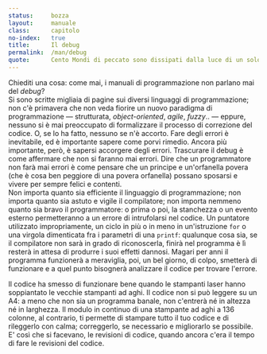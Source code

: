 ```yaml
---
status:     bozza
layout:     manuale
class:      capitolo
no-index:   true
title:      Il debug
permalink:  /man/debug
quote:      Cento Mondi di peccato sono dissipati dalla luce di un solo ticket
---
```




Chiediti una cosa: come mai, i manuali di programmazione non parlano mai del *debug*?  
Si sono scritte migliaia di pagine sui diversi linguaggi di programmazione; non c\'è primavera che non veda fiorire un nuovo paradigma di programmazione &mdash; strutturata, *object-oriented*, *agile*, *fuzzy*.. &mdash; eppure, nessuno si è mai preoccupato di formalizzare il processo di correzione del codice.
O, se lo ha fatto, nessuno se n\'è accorto.
Fare degli errori è inevitabile, ed è importante sapere come porvi rimedio.
Ancora più importante, però, è sapersi accorgere degli errori.
Trascurare il debug è come affermare che non si faranno mai errori.
Dire che un programmatore non farà mai errori è come pensare che un principe e un\'orfanella povera (che è cosa ben peggiore di una povera orfanella) possano sposarsi e vivere per sempre felici e contenti.  
Non importa quanto sia efficiente il linguaggio di programmazione; non importa quanto sia astuto e vigile il compilatore; non importa nemmeno quanto sia bravo il programmatore: o prima o poi, la stanchezza o un evento esterno permetteranno a un errore di intrufolarsi nel codice.
Un puntatore utilizzato impropriamente, un ciclo in più o in meno in un\'istruzione `for` o una virgola dimenticata fra i parametri di una `printf`: qualunque cosa sia, se il compilatore non sarà in grado di riconoscerla, finirà nel programma è lì resterà in attesa di produrre i suoi effetti dannosi.
Magari per anni il programma funzionerà a meraviglia, poi, un bel giorno, di colpo, smetterà di funzionare e a quel punto bisognerà analizzare il codice per trovare l\'errore.

Il codice ha smesso di funzionare bene quando le stampanti laser hanno soppiantato le vecchie stampanti ad aghi.
Il codice non si può leggere su un A4: a meno che non sia un programma banale, non c\'entrerà né in altezza né in larghezza.
Il modulo in continuo di una stampante ad aghi a 136 colonne, al contrario, ti permette di stampare tutto il tuo codice e di rileggerlo con calma; correggerlo, se necessario e migliorarlo se possibile.
E\' così che si facevano, le revisioni di codice, quando ancora c\'era il tempo di fare le revisioni del codice.

<!--
Così come l\'Ikebarba inizia nel negozio, il debug comincia nel momento in cui si scrive il codice.
Il modo migliore per evitare che il codice contenga degli errori è scrivere del buon codice.

Gli errori possono essere di due tipi: gli errori che si manifestano durante la fase di compilazione e gli errori che si manifestano durante l'esecuzione del programma.

Errori di compilazione
----------------------

Quando si compila del codice non corretto, si possono ottenere o degli
errori o degli avvisi, o *warning*.

Gli errori sono causati da costrutti incorretti, che bloccano la
compilazione e impediscono la creazione del programma.

I *warning*, al contrario, sono causati da anomalie che non bloccano la
compilazione e consentono la generazione dell'eseguibile.

In questo, i *warning* sono più dannosi degli errori, perché possono
essere degli errori potenziali, ma possono venir trascurati.

Se compilassi questo codice, otterresti un avviso perché la variabile
*buffer* non è utilizzata:

> int main() {

> char \*str = \"byte occupati inutilmente: \";

> double buffer\[8000\];

> cout \<\< str \<\< (sizeof(double)\*8000) \<\< endl;

> return 0;

> }

Il fatto che *buffer* non sia utilizzata, in sé, non causa alcun
problema al codice, ma oltre ad essere una sciatteria, causa un'inutile
occupazione della memoria e può dare luogo a errori, quindi l'avviso non
deve essere ignorato.

Nessun avviso deve essere ignorato.

## Errori di esecuzione

Solo un programma formalmente ineccepibile può dare luogo ad errori di
esecuzione. Se non fosse formalmente ineccepibile, infatti, non sarebbe
stato compilato e non potrebbe essere eseguito.

Gli errori di esecuzione sono tanto più pericolosi quanto più i loro
effetti sono lievi.

Un errore che causi il blocco del sistema non passerà mai inosservato.

Di contro, un leggero errore di calcolo potrebbe passare inosservato e
quindi causare grandi problemi.

Gli errori di esecuzione possono essere di due tipi: quelli che si
manifestano in maniera deterministica e quelli che si manifestano in
maniera casuale.

-->
<!--

Il cambiamento inizia quando si intraprende un nuovo sentiero , anche se questo sentiero non è che una traccia lasciata da una capra assetata che ha trovato una sorgente .
M. Deen - Per antiche strade

Se non lo si è fatto finora, spiegare che gli esempii del testo sono studiati per essere progressivamente migliorati, per dimostrare come la scrittura di codice sia un'attività in continua evoluzione.

B. Croce -- Breviario di estetica -- Laterza, Bari 1928 -- p.12

Un sistema è una casa che, subito dopo costruita e adornata, ha bisogno (soggetta com'è all'azione corroditrice degli elementi) di un lavorio più o meno energico, ma assiduo, di manutenzione, e che a un certo momento non giova più restaurare e puntellare, e bisogna gettare a terra e ricostruire dalle fondamenta. Ma con siffatta differenza capitale: che, nell'opera del pensiero, la casa perpetuamente nuova e sostenuta perpetuamente dall'antica, la quale, quasi per opera magica, perdura in essa.

riprendere, se utile, gli esempii del ciclo for per illustrare i diversi tipi di errore che ne possono derivare

-->
